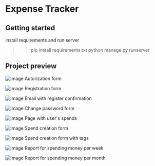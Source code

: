 # Expense Tracker

## Getting started
install requirements and run server
>> pip install requirements.txt
>> python manage.py runserver

## Project preview
![image](https://github.com/alamantik18/Expense_Tracker/assets/59261897/dd460cc0-cf5f-403a-86f6-bb2d73c274b5)
Autorization form

![image](https://github.com/alamantik18/Expense_Tracker/assets/59261897/2b2d4f99-e67a-4c57-844d-207f5198c4f5)
Registration form

![image](https://github.com/alamantik18/Expense_Tracker/assets/59261897/18467645-120a-4ae5-bba5-24c41483a7ef)
Email with register confirmation

![image](https://github.com/alamantik18/Expense_Tracker/assets/59261897/f194e3ca-399a-4bce-9b5c-e58d72d64b72)
Change password form

![image](https://github.com/alamantik18/Expense_Tracker/assets/59261897/65cd83e3-c67a-48b3-8364-de09207d7ebb)
Page with user`s spends

![image](https://github.com/alamantik18/Expense_Tracker/assets/59261897/1280cd0d-543b-4684-96c9-939b1aa3f637)
Spend creation form

![image](https://github.com/alamantik18/Expense_Tracker/assets/59261897/f624a4df-fe5b-46a6-84cb-56c7fa4acfc7)
Spend creation form with tags

![image](https://github.com/alamantik18/Expense_Tracker/assets/59261897/7e7c79d6-75dd-4c84-8800-93dbbe97bc02)
Report for spending money per week

![image](https://github.com/alamantik18/Expense_Tracker/assets/59261897/c1b9ea94-217d-41f2-b758-acb30578d79f)
Report for spending money per month
